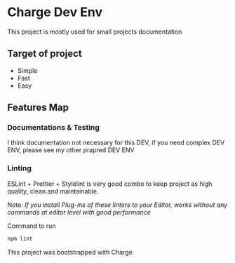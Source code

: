 # Charge Dev Env

This project is mostly used for small projects documentation

## Target of project

- Simple
- Fast
- Easy

## Features Map

### Documentations & Testing

I think documentation not necessary for this DEV, if you need complex DEV ENV, please see my other prapred DEV ENV

### Linting

ESLint + Prettier + Stylelint is very good combo to keep project as high quality, clean and maintainable.

Note: _If you install Plug-ins of these linters to your Editor, works without any commands at editor level with good performance_

Command to run

```bash
npm lint
```

This project was bootstrapped with Charge
